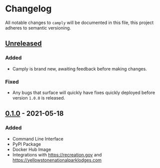 # Changelog

All notable changes to `camply` will be documented in this file, this project adheres to semantic
versioning.

## [Unreleased]

### Added

- Camply is brand new, awaiting feedback before making changes.

### Fixed

- Any bugs that surface will quickly have fixes quickly deployed before version 
  `1.0.0` is released.

## [0.1.0] - 2021-05-18

### Added

- Command Line Interface
- PyPI Package
- Docker Hub Image
- Integrations with https://recreation.gov and https://yellowstonenationalparklodges.com

[unreleased]: https://github.com/juftin/camply/compare/main...integration

[0.1.0]: https://github.com/juftin/camply/releases/tag/v0.1.0
